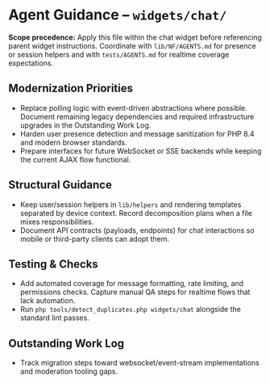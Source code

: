 # Agent Guidance – `widgets/chat/`

**Scope precedence:** Apply this file within the chat widget before referencing parent widget
instructions. Coordinate with `lib/NF/AGENTS.md` for presence or session helpers and with
`tests/AGENTS.md` for realtime coverage expectations.

## Modernization Priorities
- Replace polling logic with event-driven abstractions where possible. Document remaining legacy
  dependencies and required infrastructure upgrades in the Outstanding Work Log.
- Harden user presence detection and message sanitization for PHP 8.4 and modern browser standards.
- Prepare interfaces for future WebSocket or SSE backends while keeping the current AJAX flow
  functional.

## Structural Guidance
- Keep user/session helpers in `lib/helpers` and rendering templates separated by device context.
  Record decomposition plans when a file mixes responsibilities.
- Document API contracts (payloads, endpoints) for chat interactions so mobile or third-party clients
  can adopt them.

## Testing & Checks
- Add automated coverage for message formatting, rate limiting, and permissions checks. Capture
  manual QA steps for realtime flows that lack automation.
- Run `php tools/detect_duplicates.php widgets/chat` alongside the standard lint passes.

## Outstanding Work Log
- Track migration steps toward websocket/event-stream implementations and moderation tooling gaps.
